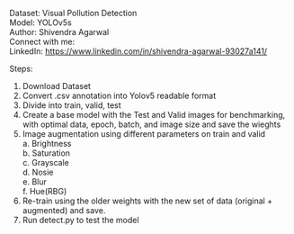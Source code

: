 Dataset: Visual Pollution Detection  
Model: YOLOv5s  
Author: Shivendra Agarwal  
Connect with me:  
LinkedIn: https://www.linkedin.com/in/shivendra-agarwal-93027a141/  
  
Steps:  
  
1. Download Dataset  
2. Convert .csv annotation into Yolov5 readable format  
3. Divide into train, valid, test  
4. Create a base model with the Test and Valid images for benchmarking, with optimal data, epoch, batch, and image size and save the wieghts  
5. Image augmentation using different parameters on train and valid  
  a. Brightness  
  b. Saturation  
  c. Grayscale  
  d. Nosie  
  e. Blur  
  f. Hue(RBG)  
6. Re-train using the older weights with the new set of data (original + augmented) and save.  
7. Run detect.py to test the model  
